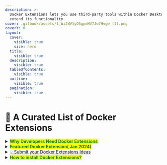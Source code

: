 ```yaml
---
description: >-
  Docker Extensions lets you use third-party tools within Docker Desktop to
  extend its functionality.
cover: .gitbook/assets/1_WiJWV1yO5gpmHV7Jw7Hvgw (1).png
coverY: 0
layout:
  cover:
    visible: true
    size: hero
  title:
    visible: true
  description:
    visible: true
  tableOfContents:
    visible: true
  outline:
    visible: true
  pagination:
    visible: true
---
```


# 👋 A Curated List of Docker Extensions

<details>

<summary><mark style="color:green;"><strong>Why Developers Need Docker Extensions</strong></mark> </summary>

* Extensions allows developers to seamlessly connect their favourite development tools to your application development and deployment workflows

<!---->

* Extensions augments Docker Desktop with debugging, testing, security, and networking functionalities, and build custom add-ons using the Extensions SDK

<!---->

* Extensions open a realm of possibilities for developers by adding a variety of tools to your development workflows

<!---->

* Developers can now leverage their favorite tools directly from within Docker Desktop with one-click installation of extensions

<!---->

* Developers can now discover new ways to implement and optimize workflows in the Marketplace with Extensions from both official Extension partners and community members



</details>

<details>

<summary><mark style="color:green;"><strong>Featured Docker Extension( Jan 2024)</strong></mark></summary>

* [MindsDB Docker Extensions](https://hub.docker.com/r/ajeetraina/mindsdb-docker-extension)
* [Livecycle Docker Extension](https://www.docker.com/blog/livecycle-doDr-extension/)
* [Warp Docker Extension](https://hub.docker.com/extensions/warpdotdev/warp)
* [Docker Labs K8s Toolkit](https://hub.docker.com/extensions/docker/labs-k8s-toolkit-extension)
* [Jmeter Docker Extension](https://qainsights.com/introducing-the-apache-jmeter-docker-extension/)
* [JupyterLab Docker Extension](https://www.docker.com/blog/getting-started-with-jupyterlab-as-a-docker-extension/)
* [Grafana Docker Extension](https://www.docker.com/blog/unlock-docker-desktop-real-time-insights-with-the-grafana-docker-extension/)
* [Memgraph Docker Extension](https://www.docker.com/blog/memgraph-docker-extension-empowering-real-time-analytics-with-high-performance/)
* [Docker Labs Debug Tools](https://hub.docker.com/extensions/docker/labs-debug-tools-extension)

</details>

<details>

<summary><a href="https://github.com/docker/extension-ideas/discussions">💡 Submit your Docker Extensions Ideas</a></summary>

Here's a place to suggest new ideas for Docker Extensions and get new ideas of what to build for the larger Docker community.

</details>

<details>

<summary><mark style="color:green;"><strong>How to install Docker Extensions?</strong></mark></summary>

Using GitHub

{% code title="Step 1. Clone the repository." %}
```bash
 git clone https://github.com/<repo-name>/<name-of-your-extension>
```
{% endcode %}

{% code title="Step 2. Build the Docker Extension Navigate into the cloned repository and run:" %}
```bash
 make build-extension
```
{% endcode %}

The above command generates a Docker image named after the Docker Hub repository.

To install the extension in Docker Desktop, run:

{% code title="Step 3. Install Docker Extensions" %}
```bash
 docker extension install <repo-name>/<name-of-your-extension>
```
{% endcode %}

You can also check that the extension has been installed successfully using the following CLI command:

{% code title="Step 4. List the Extension" %}
```bash
 docker extension ls
```
{% endcode %}

### Using Docker Hub

{% code title="Step 1. Pull the image" %}
```bash
 docker pull <Docker-Hub-username>/<image-name>
```
{% endcode %}

To install the extension in Docker Desktop, run:

{% code title="Step 2. Install Docker Extensions" %}
```bash
 docker extension install <Docker-Hub-username>/<image-name>
```
{% endcode %}

</details>
